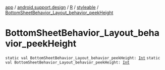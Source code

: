 [app](../../../index.md) / [android.support.design](../../index.md) / [R](../index.md) / [styleable](index.md) / [BottomSheetBehavior_Layout_behavior_peekHeight](.)

# BottomSheetBehavior_Layout_behavior_peekHeight

`static val BottomSheetBehavior_Layout_behavior_peekHeight: `[`Int`](https://kotlinlang.org/api/latest/jvm/stdlib/kotlin/-int/index.html)
`static val BottomSheetBehavior_Layout_behavior_peekHeight: `[`Int`](https://kotlinlang.org/api/latest/jvm/stdlib/kotlin/-int/index.html)